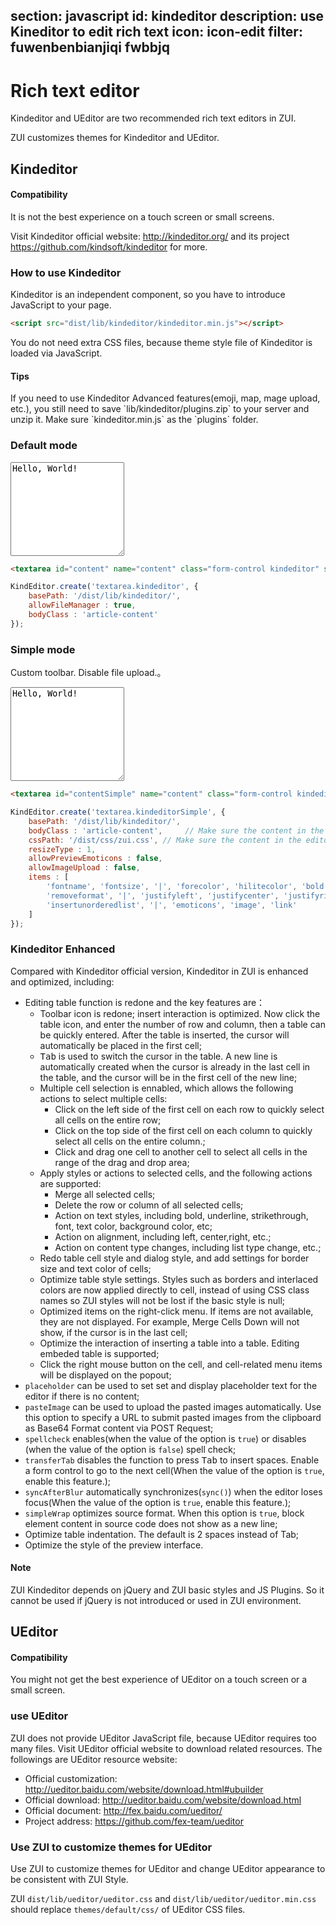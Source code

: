 ﻿section: javascript
id: kindeditor
description: use Kineditor to edit rich text
icon: icon-edit
filter: fuwenbenbianjiqi fwbbjq
---

# Rich text editor

Kindeditor and UEditor are two recommended rich text editors in ZUI.

ZUI customizes themes for Kindeditor and UEditor.

## Kindeditor

<div class="alert alert-danger">
  <h4>Compatibility</h4>
  <p>It is not the best experience on a touch screen or small screens.</p>
</div>

Visit Kindeditor official website: <a target="_blank" href="http://kindeditor.org/">http://kindeditor.org/</a> and its project <a target="_blank" href="https://github.com/kindsoft/kindeditor">https://github.com/kindsoft/kindeditor</a> for more.

### How to use Kindeditor

Kindeditor is an independent component, so you have to introduce JavaScript to your page.

```html
<script src="dist/lib/kindeditor/kindeditor.min.js"></script>
```

You do not need extra CSS files, because theme style file of Kindeditor is loaded via JavaScript.

<div class="alert alert-primary">
  <h4>Tips</h4>
  <p>If you need to use Kindeditor Advanced features(emoji, map, mage upload, etc.), you still need to save `lib/kindeditor/plugins.zip` to your server and unzip it. Make sure `kindeditor.min.js` as the `plugins` folder.</p>
</div>

### Default mode

<example>
  <textarea id="content" name="content" class="form-control kindeditor" style="height:150px;">Hello, World!</textarea>
</example>

```html
<textarea id="content" name="content" class="form-control kindeditor" style="height:150px;">Hello, World!</textarea>
```

```js
KindEditor.create('textarea.kindeditor', {
    basePath: '/dist/lib/kindeditor/',
    allowFileManager : true,
    bodyClass : 'article-content'
});
```

### Simple mode

Custom toolbar. Disable file upload.。

<example>
  <textarea id="contentSimple" name="content" class="form-control kindeditorSimple" style="height:150px;">Hello, World!</textarea>
</example>

```html
<textarea id="contentSimple" name="content" class="form-control kindeditorSimple" style="height:150px;">Hello, World!</textarea>
```

```js
KindEditor.create('textarea.kindeditorSimple', {
    basePath: '/dist/lib/kindeditor/',
    bodyClass : 'article-content',     // Make sure the content in the editor is also applied ZUI style.
    cssPath: '/dist/css/zui.css', // Make sure the content in the editor is also applied ZUI style.
    resizeType : 1,
    allowPreviewEmoticons : false,
    allowImageUpload : false,
    items : [
        'fontname', 'fontsize', '|', 'forecolor', 'hilitecolor', 'bold', 'italic', 'underline',
        'removeformat', '|', 'justifyleft', 'justifycenter', 'justifyright', 'insertorderedlist',
        'insertunorderedlist', '|', 'emoticons', 'image', 'link'
    ]
});
```

<script>
function onPageLoad() {
  return false;
}
function afterPageLoad() {
    var initKindeditor = function(){
        var K = window.KindEditor;
        if(K) {
            K.create('textarea.kindeditor', {
                basePath: 'dist/lib/kindeditor/',
                allowFileManager : true,
                bodyClass : 'article-content',
                cssPath: '/dist/css/zui.css'
            });

            K.create('textarea.kindeditorSimple', {
                basePath: '/dist/lib/kindeditor/',
                bodyClass : 'article-content',
                cssPath: '/dist/css/zui.css',
                resizeType : 1,
                allowPreviewEmoticons : false,
                allowImageUpload : false,
                items : [
                    'fontname', 'fontsize', '|', 'forecolor', 'hilitecolor', 'bold', 'italic', 'underline',
                    'removeformat', '|', 'justifyleft', 'justifycenter', 'justifyright', 'insertorderedlist',
                    'insertunorderedlist', '|', 'emoticons', 'image', 'link'
                ]
            });
        }
        setTimeout($.doc.stopPageLoading, 500);
    };

    $.getScript('dist/lib/kindeditor/kindeditor.min.js', initKindeditor);

    $(document).on('click', '.ke-dialog-mask, .ke-dialog', function(e){
        e.stopPropagation();
    });
}
</script>

### Kindeditor Enhanced

Compared with Kindeditor official version, Kindeditor in ZUI is enhanced and optimized, including:

* Editing table function is redone and the key features are：
  * Toolbar icon is redone; insert interaction is optimized. Now click the table icon, and enter the number of row and column, then a table can be quickly entered. After the table is inserted, the cursor will automatically be placed in the first cell;
  * <kbd>Tab</kbd> is used to switch the cursor in the table. A new line is automatically created when the cursor is already in the last cell in the table, and the cursor will be in the first cell of the new line;
  * Multiple cell selection is ennabled, which allows the following actions to select multiple cells:
    * Click on the left side of the first cell on each row to quickly select all cells on the entire row;
    * Click on the top side of the first cell on each column to quickly select all cells on the entire column.;
    * Click and drag one cell to another cell to select all cells in the range of the drag and drop area;
  * Apply styles or actions to selected cells, and the following actions are supported:
    * Merge all selected cells;
    * Delete the row or column of all selected cells;
    * Action on text styles, including bold, underline, strikethrough, font, text color, background color, etc;
    * Action on alignment, including left, center,right, etc.;
    * Action on content type changes, including list type change, etc.;
  * Redo table cell style and dialog style, and add settings for border size and text color of cells;
  * Optimize table style settings. Styles such as borders and interlaced colors are now applied directly to cell, instead of using CSS class names so ZUI styles will not be lost if the basic style is null;
  * Optimized items on the right-click menu. If items are not available, they are not displayed. For example, Merge Cells Down will not show, if the cursor is in the last cell;
  * Optimize the interaction of inserting a table into a table. Editing embeded table is supported;
  * Click the right mouse button on the cell, and cell-related menu items will be displayed on the popout;
* `placeholder` can be used to set set and display placeholder text for the editor if there is no content;
* `pasteImage` can be used to upload the pasted images automatically. Use this option to specify a URL to submit pasted images from the clipboard as Base64 Format content via POST Request;
* `spellcheck` enables(when the value of the option is `true`) or disables (when the value of the option is `false`) spell check;
* `transferTab` disables the function to press  <kbd>Tab</kbd> to insert spaces. Enable a form control to go to the next cell(When the value of the option is `true`, enable this feature.);
* `syncAfterBlur` automatically synchronizes(`sync()`) when the editor loses focus(When the value of the option is `true`, enable this feature.);
* `simpleWrap` optimizes source format. When this option is `true`, block element content in source code does not show as a new line;
* Optimize table indentation. The default is 2 spaces instead of Tab;
* Optimize the style of the preview interface.

<div class="alert alert-info">
  <h4>Note</h4>
  <p>ZUI Kindeditor depends on jQuery and ZUI basic styles and JS Plugins. So it cannot be used if jQuery is not introduced or used in ZUI environment.</p>
</div>

## UEditor

<div class="alert alert-danger">
  <h4>Compatibility</h4>
  <p>You might not get the best experience of UEditor on a touch screen or a small screen.</p>
</div>

### use UEditor

ZUI does not provide UEditor JavaScript file, because UEditor requires too many  files. Visit UEditor official website to download related resources. The followings are UEditor resource website:

 - Official customization: <a target="_blank" href="http://ueditor.baidu.com/website/download.html#ubuilder">http://ueditor.baidu.com/website/download.html#ubuilder</a>
 - Official download: <a target="_blank" href="http://ueditor.baidu.com/website/download.html">http://ueditor.baidu.com/website/download.html</a>
 - Official document: <a target="_blank" href="http://fex.baidu.com/ueditor/">http://fex.baidu.com/ueditor/</a>
 - Project address: <a target="_blank" href="https://github.com/fex-team/ueditor">https://github.com/fex-team/ueditor</a>

### Use ZUI to customize themes for UEditor

Use ZUI to customize themes for UEditor and change UEditor appearance to be consistent with ZUI Style.

ZUI `dist/lib/ueditor/ueditor.css` and `dist/lib/ueditor/ueditor.min.css` should replace `themes/default/css/` of UEditor CSS files.
